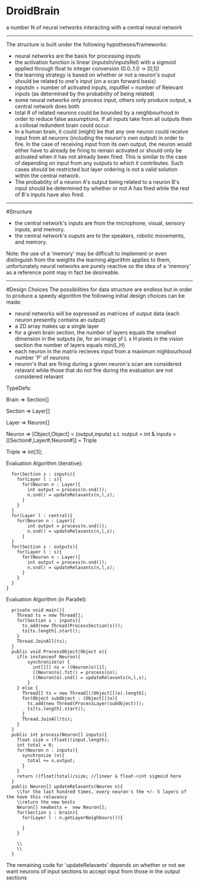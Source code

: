 # DroidBrain
a number N of neural networks interacting with a central neural network

--------------

The structure is built under the following hypotheses/frameworks:
- neural networks are the basis for processing inputs
- the activation function is linear (inputsIn/inputsRel) with a sigmoid applied through float to integer conversion (0.0..1.0 -> [0,1])
- the learning strategy is based on whether or not a neuron's ouput should be related to one's input (on a scan forward basis)
- inputsIn = number of activated inputs, inputRel = number of Relevant inputs (as determined by the probability of being related)
- some neural networks only process input, others only produce output, a central network does both
- total # of related neurons could be bounded by a neighbourhood in order to reduce false assumptions. If all inputs take from all outputs then a collosal redundent brain could occur.
- In a human brain, it could (might) be that any one neuron could receive input from all neurons (including the neuron's own output) in order to fire. In the case of receiving input from its own output, the neuron would either have to already be firing to remain activated or should only be activated when it has not already been fired. This is similar to the case of depending on input from any outputs to which it contributes. Such cases should be restricted but layer ordering is not a valid solution within the central network.
- The probability of a neuron A's output being related to a neuron B's input should be determined by whether or not A has fired while the rest of B's inputs have also fired.

--------------
#Structure
- the central network's inputs are from the microphone, visual, sensory inputs, and memory.
- the central network's ouputs are to the speakers, robotic movements, and memory.

Note: the use of a 'memory' may be difficult to implement or even distinguish from the weights the learning algorithm applies to them, unfortunately neural networks are purely reactive so the idea of a 'memory' as a reference point may in fact be desireable.

------------
#Design Choices
The possibilities for data structure are endless but in order to produce a speedy algorithm the following initial design choices can be made:
- neural networks will be expressed as matrices of output data (each neuron presently contains an output)
- a 2D array makes up a single layer
- for a given brain section, the number of layers equals the smallest dimension in the outputs (ie, for an image of L x H pixels in the vision section the number of layers equals min(L,H)
- each neuron in the matrix recieves input from a maximum nighbourhood number 'P' of neurons
- neuron's that are firing during a given neuron's scan are considered relavant while those that do not fire during the evaluation are not considered relavant

TypeDefs:

  Brain => Section[]

  Section => Layer[]

  Layer => Neuron[]

  Neuron =>  [Object,Object] = (output,inputs) s.t. output = int & inputs = [[Section#,Layer#,Neuron#]] = Triple

  Triple => int[3];
  
Evaluation Algorithm (iterative):
```
  for(Section s : inputs){
    for(Layer l : s){
      for(Neuron n : Layer){
        int output = process(n.snd());
        n.snd() = updateRelavants(n,l,s);
      }
    }
  }
  for(Layer l : central){
    for(Neuron n : Layer){
        int output = process(n.snd());
        n.snd() = updateRelavants(n,l,s);
      }
  }
  for(Section s : outputs){
    for(Layer l : s){
      for(Neuron n : Layer){
        int output = process(n.snd());
        n.snd() = updateRelavants(n,l,s);
      }
    }
  }
}
```

Evaluation Algorithm (in Parallel):
```
  private void main(){
    Thread ts = new Thread[];
    for(Section s : inputs){
      ts.add(new Thread(ProcessSection(s)));
      ts[ts.length].start();
    }
    Thread.JoinAll(ts);
  }
  public void ProcessObject(Object o){
    if(o instanceof Neuron){
        synchronize(o) {
          int[][] ns = ((Neuron)o)[1]; 
          ((Neuron)o).fst() = process(ns);
          ((Neuron)o).snd() = updateRelavants(n,l,s);
        }
    } else {
      Thread[] ts = new Thread[((Object[])o).length];
      for(Object subObject : (Object[])o){
        ts.add(new Thread(ProcessLayer(subObject)));
        ts[ts.length].start();
      }
      Thread.JoinAll(ts);
    }
  }
  public int process(Neuron[] inputs){
    float size = (float)(input.length);
    int total = 0;
    for(Neuron n : inputs){
      synchronize (n){
        total += n.output;
      }
    }
    return ((float)total)/size; //linear & float->int sigmoid here
  }
  public Neuron[] updateRelavants(Neuron n){
    \\for the last hundred times, every neuron's the +/- 5 layers of the have this relavancy
    \\return the new bests
    Neuron[] newbests =  new Neuron[];
    for(Section s : brain){
      for(Layer l : n.getLayerNeighbours()){
      
      }
    }
    
    \\
    \\
  }
  ```
  
  The remaining code for 'updateRelavants' depends on whether or not we want neurons of input sections to accept input from those in the output sections
  
  

